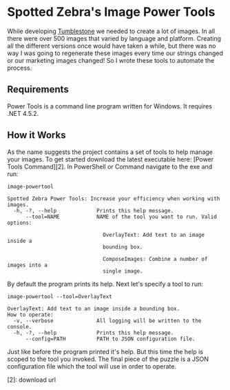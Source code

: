 # Spotted Zebra's Image Power Tools
While developing [Tumblestone][1] we needed to create a lot of images. In all there were over 500 images that varied by language and platform. Creating all the different versions once would have taken a while, but there was no way I was going to regenerate these images every time our strings changed or our marketing images changed! So I wrote these tools to automate the process.

## Requirements
Power Tools is a command line program written for Windows. It requires .NET 4.5.2.

## How it Works
As the name suggests the project contains a set of tools to help manage your images. To get started download the latest executable here: [Power Tools Command][2]. In PowerShell or Command navigate to the exe and run:

    image-powertool

    Spotted Zebra Power Tools: Increase your efficiency when working with images.
      -h, -?, --help             Prints this help message.
          --tool=NAME            NAME of the tool you want to run. Valid options:

                                   OverlayText: Add text to an image inside a
                                   bounding box.

                                   ComposeImages: Combine a number of images into a
                                   single image.

By default the program prints its help. Next let's specify a tool to run:

    image-powertool --tool=OverlayText

    OverlayText: Add text to an image inside a bounding box.
    How to operate:
      -v, --verbose              All logging will be written to the console.
      -h, -?, --help             Prints this help message.
          --config=PATH          PATH to JSON configuration file.

Just like before the program printed it's help. But this time the help is scoped to the tool you invoked. The final piece of the puzzle is a JSON configuration file which the tool will use in order to operate.

[1]: http://tumblestonegame.com
[2]: download url